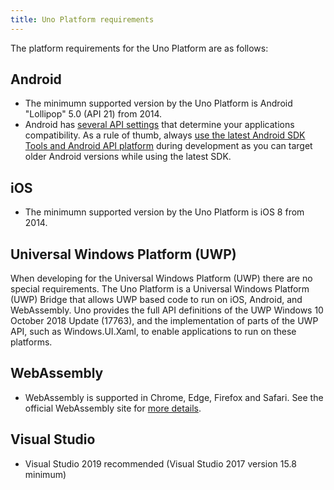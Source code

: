 ```yaml
---
title: Uno Platform requirements
---
```


The platform requirements for the Uno Platform are as follows:


## Android

- The minimumn supported version by the Uno Platform is Android "Lollipop" 5.0 (API 21) from 2014.
- Android has [several API settings](https://docs.microsoft.com/en-us/xamarin/android/app-fundamentals/android-api-levels) that determine your applications compatibility. As a rule of thumb, always [use the latest Android SDK Tools and Android API platform](https://docs.microsoft.com/en-us/xamarin/android/get-started/installation/android-sdk?tabs=windows) during development as you can target older Android versions while using the latest SDK.

## iOS

- The minimumn supported version by the Uno Platform is iOS 8 from 2014.

## Universal Windows Platform (UWP)

When developing for the Universal Windows Platform (UWP) there are no special requirements. The Uno Platform is a Universal Windows Platform (UWP) Bridge that allows UWP based code to run on iOS, Android, and WebAssembly. Uno provides the full API definitions of the UWP Windows 10 October 2018 Update (17763), and the implementation of parts of the UWP API, such as Windows.UI.Xaml, to enable applications to run on these platforms. 

## WebAssembly

- WebAssembly is supported in Chrome, Edge, Firefox and Safari. See the official WebAssembly site for [more details](https://webassembly.org/roadmap/).

## Visual Studio

- Visual Studio 2019 recommended (Visual Studio 2017 version 15.8 minimum)
